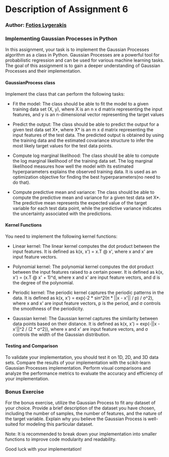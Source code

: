 # Description of Assignment 6
### Author: [Fotios Lygerakis](https://github.com/ligerfotis)
### Implementing Gaussian Processes in Python

In this assignment, your task is to implement the Gaussian Processes algorithm as a class in Python. Gaussian Processes are a powerful tool for probabilistic regression and can be used for various machine learning tasks. The goal of this assignment is to gain a deeper understanding of Gaussian Processes and their implementation.

#### GaussianProcess class
Implement the class that can perform the following tasks:

* Fit the model: The class should be able to fit the model to a given training data set (X, y), where X is an n x d matrix representing the input features, and y is an n-dimensional vector representing the target values

* Predict the output: The class should be able to predict the output for a given test data set X*, where X* is an m x d matrix representing the input features of the test data. The predicted output is obtained by using the training data and the estimated covariance structure to infer the most likely target values for the test data points.

* Compute log marginal likelihood: The class should be able to compute the log marginal likelihood of the training data set. The log marginal likelihood measures how well the model with its estimated hyperparameters explains the observed training data. It is used as an optimization objective for finding the best hyperparameters(no need to do that).

* Compute predictive mean and variance: The class should be able to compute the predictive mean and variance for a given test data set X*. The predictive mean represents the expected value of the target variable for each test data point, while the predictive variance indicates the uncertainty associated with the predictions.


#### Kernel Functions
You need to implement the following kernel functions:

* Linear kernel: The linear kernel computes the dot product between the input features. It is defined as k(x, x') = x.T @ x', where x and x' are input feature vectors.

* Polynomial kernel: The polynomial kernel computes the dot product between the input features raised to a certain power. It is defined as k(x, x') = (x.T @ x' + 1)^d, where x and x' are input feature vectors, and d is the degree of the polynomial.

* Periodic kernel: The periodic kernel captures the periodic patterns in the data. It is defined as k(x, x') = exp(-2 * sin^2(π * ||x - x'|| / p) / σ^2), where x and x' are input feature vectors, p is the period, and σ controls the smoothness of the periodicity.

* Gaussian kernel: The Gaussian kernel captures the similarity between data points based on their distance. It is defined as k(x, x') = exp(-||x - x'||^2 / (2 * σ^2)), where x and x' are input feature vectors, and σ controls the width of the Gaussian distribution.

#### Testing and Comparison
To validate your implementation, you should test it on 1D, 2D, and 3D data sets. Compare the results of your implementation with the scikit-learn Gaussian Processes implementation. Perform visual comparisons and analyze the performance metrics to evaluate the accuracy and efficiency of your implementation.

### Bonus Exercise

For the bonus exercise, utilize the Gaussian Process to fit any dataset of your choice. Provide a brief description of the dataset you have chosen, including the number of samples, the number of features, and the nature of the target variable. Explain why you believe the Gaussian Process is well-suited for modeling this particular dataset.



Note: It is recommended to break down your implementation into smaller functions to improve code modularity and readability.

Good luck with your implementation!